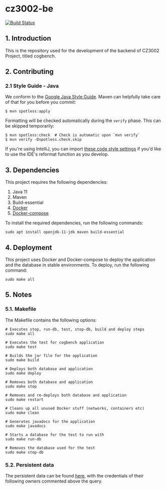 # cz3002-be
[![Build Status](https://travis-ci.com/bryanscw/cz3002-be.svg?token=WtBjbJiVVLc1zKyr5kpw&branch=main)](https://travis-ci.com/bryanscw/cz3002-be)

## 1. Introduction
This is the repository used for the development of the backend of CZ3002 Project, titled cogbench.

## 2. Contributing
### 2.1 Style Guide - Java

We conform to the [Google Java Style Guide](https://google.github.io/styleguide/javaguide.html). Maven can helpfully take care of that for you before you commit:

```text
$ mvn spotless:apply
```

Formatting will be checked automatically during the `verify` phase. This can be skipped temporarily:

```text
$ mvn spotless:check  # Check is automatic upon `mvn verify`
$ mvn verify -Dspotless.check.skip
```

If you're using IntelliJ, you can import [these code style settings](https://github.com/google/styleguide/blob/gh-pages/intellij-java-google-style.xml) if you'd like to use the IDE's reformat function as you develop.

## 3. Dependencies
This project requires the following dependencies:
1. Java 11
2. Maven
3. Build-essential
4. [Docker](https://docs.docker.com/engine/install/)
5. [Docker-compose](https://docs.docker.com/compose/install/)

To install the required dependencies, run the following commands:
```
sudo apt install openjdk-11-jdk maven build-essential
```

## 4. Deployment
This project uses Docker and Docker-compose to deploy the application and the database in stable environments. To deploy, run the following command:
```
sudo make all
```

## 5. Notes
### 5.1. Makefile
The Makefile contains the following options:
```
# Executes stop, run-db, test, stop-db, build and deploy steps
sudo make all

# Executes the test for cogbench application
sudo make test

# Builds the jar file for the application
sudo make build

# Deploys both database and application
sudo make deploy

# Removes both database and application
sudo make stop

# Removes and re-deploys both database and application
sudo make restart

# Cleans up all unused Docker stuff (networks, containers etc)
sudo make clean

# Generates javadocs for the application
sudo make javadocs

# Starts a database for the test to run with
sudo make run-db

# Removes the database used for the test
sudo make stop-db
```

### 5.2. Persistent data
The persistent data can be found [here](src/main/resources/data.sql), with the credentials of their following owners commented above the query.